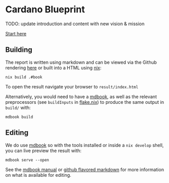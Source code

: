 # Cardano Blueprint

TODO: update introduction and content with new vision & mission

[Start here](https://cardano-scaling.github.io/cardano-blueprint/)

## Building

The report is written using markdown and can be viewed via the Github rendering [here](./src/introduction.md) or built into a HTML using [nix][nix]:

``` shell
nix build .#book
```

To open the result navigate your browser to `result/index.html`

Alternatively, you would need to have a [mdbook][mdbook], as well as the relevant preprocessors (see `buildInputs` in [flake.nix](./flake.nix)) to produce the same output in `build/` with:

``` shell
mdbook build
```

## Editing

We do use [mdbook][mdbook] so with the tools installed or inside a `nix develop` shell, you can live preview the result with:

``` shell
mdbook serve --open
```

See the [mdbook manual][mdbook] or [github flavored markdown][gfm] for more information on what is available for editing.

[mdbook]: https://rust-lang.github.io/mdBook/index.html
[gfm]: https://github.github.com/gfm/
[nix]: https://nixos.org/download.html
